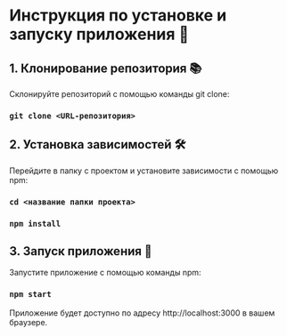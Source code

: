 # Инструкция по установке и запуску приложения 🚀

## 1. Клонирование репозитория 📚

Склонируйте репозиторий с помощью команды git clone:

### `git clone <URL-репозитория>`

## 2. Установка зависимостей 🛠

Перейдите в папку с проектом и установите зависимости с помощью npm:

### `cd <название папки проекта>`
### `npm install`

## 3. Запуск приложения 🎉

Запустите приложение с помощью команды npm:

### `npm start`

Приложение будет доступно по адресу http://localhost:3000 в вашем браузере.

